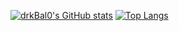 [![drkBal0's GitHub stats](https://github-readme-stats.vercel.app/api?username=drkBal0)](https://github.com/drkBal0/github-readme-stats)
[![Top Langs](https://github-readme-stats-three-psi-74.vercel.app/api/top-langs/?username=drkBal0)](https://github.com/drkBal0/github-readme-stats)
